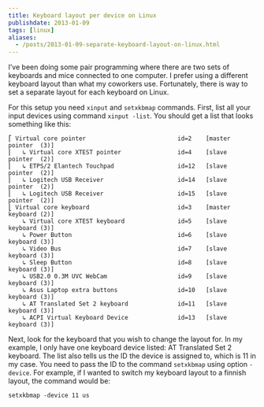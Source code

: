 ```yaml
---
title: Keyboard layout per device on Linux
publishdate: 2013-01-09
tags: [linux]
aliases:
  - /posts/2013-01-09-separate-keyboard-layout-on-linux.html
---
```


I’ve been doing some pair programming where there are two sets of keyboards and mice connected to one computer. I prefer using a different keyboard layout than what my coworkers use. Fortunately, there is way to set a separate layout for each keyboard on Linux.

<!--more-->

For this setup you need `xinput` and `setxkbmap` commands. First, list all your input devices using command `xinput -list`. You should get a list that looks something like this:

```
⎡ Virtual core pointer                          id=2    [master pointer  (3)]
⎜   ↳ Virtual core XTEST pointer                id=4    [slave  pointer  (2)]
⎜   ↳ ETPS/2 Elantech Touchpad                  id=12   [slave  pointer  (2)]
⎜   ↳ Logitech USB Receiver                     id=14   [slave  pointer  (2)]
⎜   ↳ Logitech USB Receiver                     id=15   [slave  pointer  (2)]
⎣ Virtual core keyboard                         id=3    [master keyboard (2)]
    ↳ Virtual core XTEST keyboard               id=5    [slave  keyboard (3)]
    ↳ Power Button                              id=6    [slave  keyboard (3)]
    ↳ Video Bus                                 id=7    [slave  keyboard (3)]
    ↳ Sleep Button                              id=8    [slave  keyboard (3)]
    ↳ USB2.0 0.3M UVC WebCam                    id=9    [slave  keyboard (3)]
    ↳ Asus Laptop extra buttons                 id=10   [slave  keyboard (3)]
    ↳ AT Translated Set 2 keyboard              id=11   [slave  keyboard (3)]
    ↳ ACPI Virtual Keyboard Device              id=13   [slave  keyboard (3)]
```

Next, look for the keyboard that you wish to change the layout for. In my example, I only have one keyboard device listed: AT Translated Set 2 keyboard. The list also tells us the ID the device is assigned to, which is 11 in my case. You need to pass the ID to the command `setxkbmap` using option `-device`. For example, if I wanted to switch my keyboard layout to a finnish layout, the command would be:

```
setxkbmap -device 11 us
```
